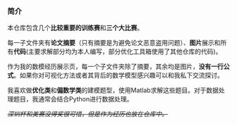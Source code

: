 ### 简介

本仓库包含几个**比较重要的训练赛**和**三个大比赛**。

每一子文件夹有**论文摘要**（只有摘要是为避免论文恶意盗用问题）、**图片**展示和所有**代码**(主要求解部分均为本人编写，部分优化工具箱使用了其他仓库的代码)。

作为我的数模经历展示页，每一个子文件夹除了摘要，其余均是图片，**没有一行公式**。如果你对可视化方法或者其背后的数学模型感兴趣可以和我私下交流探讨。

我喜欢做**优化类**和**偏数学类**的建模题型，使用Matlab求解这些题目。对于数据处理题目，我通常会结合Python进行数据处理。

~~*深圳杯和美赛没得奖很可惜，但是作为经历也放在仓库中。*~~